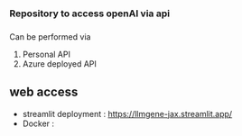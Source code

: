 ### Repository to access openAI via api
###

Can be performed via
1. Personal API
2. Azure deployed API

## web access
* streamlit deployment : https://llmgene-jax.streamlit.app/
* Docker :


